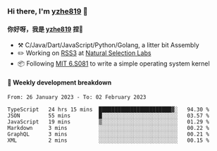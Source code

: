 ### Hi there, I'm [yzhe819](https://github.com/yzhe819) 👋

#### 你好呀，我是 [yzhe819](https://github.com/yzhe819) 捏👋

- :hammer_and_pick: C/Java/Dart/JavaScript/Python/Golang, a litter bit Assembly
- :pencil2: Working on [RSS3](https://github.com/NaturalSelectionLabs/RSS3) at [Natural Selection Labs](https://github.com/NaturalSelectionLabs)
- 📦 Following [MIT 6.S081](https://pdos.csail.mit.edu/6.S081/2020/) to write a simple operating system kernel



#### 📝 Weekly development breakdown

<!--START_SECTION:waka-->

```text
From: 26 January 2023 - To: 02 February 2023

TypeScript   24 hrs 15 mins  ███████████████████████▓░   94.30 %
JSON         55 mins         █░░░░░░░░░░░░░░░░░░░░░░░░   03.57 %
JavaScript   19 mins         ▒░░░░░░░░░░░░░░░░░░░░░░░░   01.29 %
Markdown     3 mins          ░░░░░░░░░░░░░░░░░░░░░░░░░   00.22 %
GraphQL      3 mins          ░░░░░░░░░░░░░░░░░░░░░░░░░   00.21 %
XML          2 mins          ░░░░░░░░░░░░░░░░░░░░░░░░░   00.15 %
```

<!--END_SECTION:waka-->



